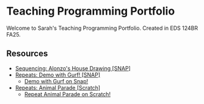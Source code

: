 # Teaching Programming Portfolio

Welcome to Sarah's Teaching Programming Portfolio. Created in EDS 124BR FA25.

## Resources

- [Sequencing: Alonzo's House Drawing \[SNAP\]](https://youtu.be/t7QPh7d-6OQ)
- [Repeats: Demo with Gurf! \[SNAP\]](https://youtu.be/7UeTzV3_0es)
  - [Demo with Gurf on Snap!](https://snap.berkeley.edu/project?username=miipmerp&projectname=Demo_Repeats)
- [Repeats: Animal Parade \[Scratch\]](https://youtu.be/HbesGYcrIFw)
  - [Repeat Animal Parade on Scratch!](https://scratch.mit.edu/projects/1228120595)
